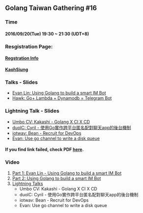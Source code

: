 ## Golang Taiwan Gathering #16

### Time

#### 2016/09/20(Tue) 19:30 ~ 21:30  (UDT+8)

### Resgistration Page:

#### [Regstration Info](http://golang.kktix.cc/events/gtg16)
#### [KaohSiung](http://gokaohsiung.kktix.cc/events/97969761-827069)

### Talks - Slides

- [Evan Lin: Using Golang to build a smart IM Bot](http://www.slideshare.net/EvansLin/gopher-taiwan-gathering-16-build-a-smart-bot-via-golang) 
- [Hawk: Go+ Lambda + Dynamodb  = Telegram Bot](https://docs.google.com/presentation/d/10WKqeu0VJZaD0NxTDto3io5dirTN7J4XJI_e__3MhG0/edit?usp=sharing)

### Lightning Talk -  Slides

- [Umbo CV: Kakashi - Golang X CI X CD](https://docs.google.com/presentation/d/1-nNNgofxxI6xmZaed-YpsfG0SN_SqqKAD8B9Of1OND0/edit?usp=sharing)
- [duolC: Cyril - 使用Go實作跨平台匿名配對聊天app的後台機制](http://slides.com/cyrilyu/using-golang-to#/)
- [iotwav: Bean - Recruit for DevOps](https://docs.google.com/presentation/d/1-P3CDYI6JHJkusEn0VvGw52j3S_XV65_d7telG57yWI/edit?usp=sharing)
- [Evan: Use go channel to write a disk queue](http://www.slideshare.net/EvansLin/use-go-channel-to-write-a-disk-queue)

#### If you find link failed, check PDF [here](slides).

### Video

1. [Part 1: Evan Lin - Using Golang to build a smart IM Bot ](https://www.youtube.com/watch?v=XQXW4tX3_oY)
2. [Part 2: Using Golang to build a smart IM Bot](https://www.youtube.com/watch?v=VVnSfBb0RwU)
3. [Lightning Talks](https://www.youtube.com/watch?v=uelv2o7MF9o)
	- Umbo CV: Kakashi - Golang X CI X CD
	- duolC: Cyril - 使用Go實作跨平台匿名配對聊天app的後台機制
	- iotwav: Bean - Recruit for DevOps
	- Evan: Use go channel to write a disk queue
